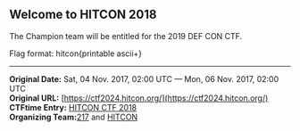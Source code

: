 
## Welcome to HITCON 2018

The Champion team will be entitled for the 2019 DEF CON CTF.

Flag format: hitcon{printable ascii+}

---
**Original Date:** Sat, 04 Nov. 2017, 02:00 UTC — Mon, 06 Nov. 2017, 02:00 UTC<br>
**Original URL:** [https://ctf2024.hitcon.org/](https://ctf2024.hitcon.org/)<br>
**CTFtime Entry:** [HITCON CTF 2018](https://ctftime.org/event/669)<br>
**Organizing Team:**[217](https://ctftime.org/team/5160) and [HITCON](https://ctftime.org/team/8299)
<!-- Organized by [HITCON](https://ctftime.org/team/8299) and [217](https://ctftime.org/team/5160) -->

<!-- [Official Website](http://ctf.hitcon.org/) -->